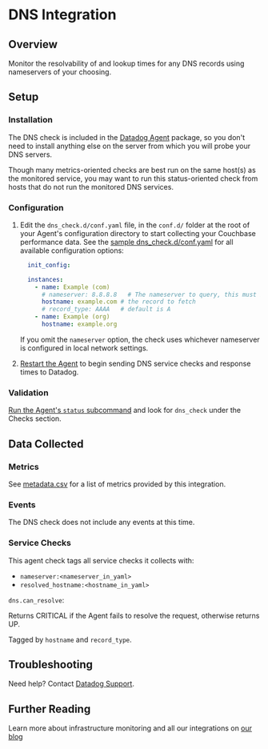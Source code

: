 # DNS Integration

## Overview

Monitor the resolvability of and lookup times for any DNS records using nameservers of your choosing.

## Setup

### Installation

The DNS check is included in the [Datadog Agent][1] package, so you don't need to install anything else on the server from which you will probe your DNS servers.

Though many metrics-oriented checks are best run on the same host(s) as the monitored service, you may want to run this status-oriented check from hosts that do not run the monitored DNS services.

### Configuration

1. Edit the `dns_check.d/conf.yaml` file, in the `conf.d/` folder at the root of your Agent's configuration directory to start collecting your Couchbase performance data.
    See the [sample dns_check.d/conf.yaml][2] for all available configuration options:

    ```yaml
      init_config:

      instances:
        - name: Example (com)
          # nameserver: 8.8.8.8   # The nameserver to query, this must be an IP address
          hostname: example.com # the record to fetch
          # record_type: AAAA   # default is A
        - name: Example (org)
          hostname: example.org
    ```

    If you omit the `nameserver` option, the check uses whichever nameserver is configured in local network settings.

2. [Restart the Agent][3] to begin sending DNS service checks and response times to Datadog.

### Validation

[Run the Agent's `status` subcommand][4] and look for `dns_check` under the Checks section.

## Data Collected

### Metrics

See [metadata.csv][5] for a list of metrics provided by this integration.

### Events
The DNS check does not include any events at this time.

### Service Checks
This agent check tags all service checks it collects with:

  * `nameserver:<nameserver_in_yaml>`
  * `resolved_hostname:<hostname_in_yaml>`

`dns.can_resolve`:

Returns CRITICAL if the Agent fails to resolve the request, otherwise returns UP.

Tagged by `hostname` and `record_type`.

## Troubleshooting
Need help? Contact [Datadog Support][6].

## Further Reading
Learn more about infrastructure monitoring and all our integrations on [our blog][7]


[1]: https://app.datadoghq.com/account/settings#agent
[2]: https://github.com/DataDog/integrations-core/blob/master/dns_check/datadog_checks/dns_check/data/conf.yaml.example
[3]: https://docs.datadoghq.com/agent/faq/agent-commands/#start-stop-restart-the-agent
[4]: https://docs.datadoghq.com/agent/faq/agent-commands/#agent-status-and-information
[5]: https://github.com/DataDog/integrations-core/blob/master/dns_check/metadata.csv
[6]: http://docs.datadoghq.com/help/
[7]: https://www.datadoghq.com/blog/
